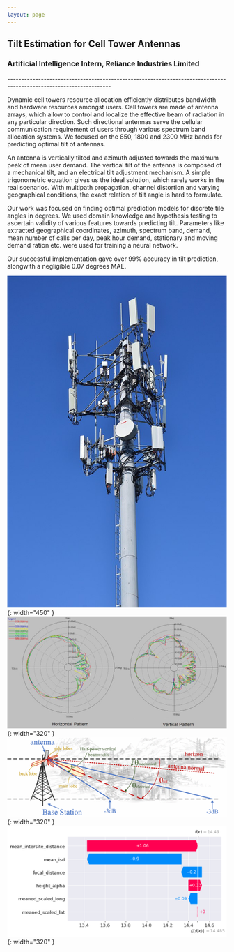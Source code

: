 ```yaml
---
layout: page
---
```

<h2><b>Tilt Estimation for Cell Tower Antennas</b></h2>
<h3><b> Artificial Intelligence Intern, Reliance Industries Limited</b></h3>
-------------------------------------------------------------------------------------------------------------------

Dynamic cell towers resource allocation efficiently distributes bandwidth and hardware resources amongst users. Cell towers are made of antenna 
arrays, which allow to control and localize the effective beam of radiation in any particular direction. Such directional antennas serve the 
cellular communication requirement of users through various spectrum band allocation systems. We focused on the 850, 1800 and 2300 MHz bands 
for predicting optimal tilt of antennas.   

An antenna is vertically tilted and azimuth adjusted towards the maximum peak of mean user demand. The vertical tilt of the antenna is composed of a mechanical tilt, and an electrical tilt adjustment mechanism. A simple trigonometric equation gives us 
the ideal solution, which rarely works in the real scenarios. With multipath propagation, channel distortion and varying geographical 
conditions, the exact relation of tilt angle is hard to formulate.  

Our work was focused on finding optimal prediction models for discrete tile angles in degrees. We used domain knowledge and hypothesis testing
to ascertain validity of various features towards predicting tilt. Parameters like extracted geographical coordinates, azimuth, spectrum band, 
demand, mean number of calls per day, peak hour demand, stationary and moving demand ration etc. were used for training a neural network.   

Our successful implementation gave over 99% accuracy in tilt prediction, alongwith a negligible 0.07 degrees MAE. 
 
  
  
  
![Autoencoders](/images/tilt-estimation/cell-tower-img.jpg){: width="450" }
![Autoencoders](/images/tilt-estimation/radiation-pattern.png){: width="320" }
![Autoencoders](/images/tilt-estimation/tilt-estimation-tower-pattern.png){: width="320" }
![Autoencoders](/images/tilt-estimation/tilt-estimation-waterfall.png){: width="320" }
